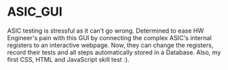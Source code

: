 # ASIC_GUI
ASIC testing is stressful as it can’t go wrong. Determined to ease HW Engineer's pain with this GUI by connecting the complex ASIC's internal registers to an interactive webpage. Now, they can change the registers, record their tests and all steps automatically stored in a Database. Also, my first CSS, HTML and JavaScript skill test :).
